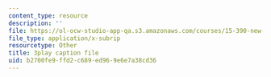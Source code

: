 ```yaml
---
content_type: resource
description: ''
file: https://ol-ocw-studio-app-qa.s3.amazonaws.com/courses/15-390-new-enterprises-spring-2013/b2700fe9ffd2c689ed969e6e7a38cd36_Xcsp0486olY.srt
file_type: application/x-subrip
resourcetype: Other
title: 3play caption file
uid: b2700fe9-ffd2-c689-ed96-9e6e7a38cd36
---
```

